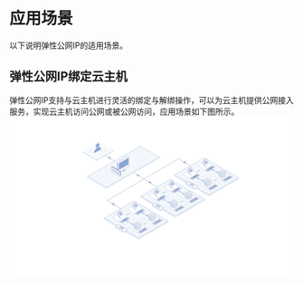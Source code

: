 # 应用场景

以下说明弹性公网IP的适用场景。

## 弹性公网IP绑定云主机
弹性公网IP支持与云主机进行灵活的绑定与解绑操作，可以为云主机提供公网接入服务，实现云主机访问公网或被公网访问，应用场景如下图所示。
![弹性公网IP绑定云主机](../../../../../image/COC-IaaS/COC-Elastic-IP/eip-001.png)




